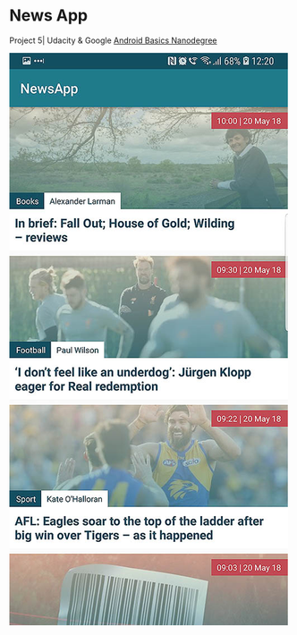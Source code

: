 # News App
Project 5| Udacity &amp; Google [Android Basics Nanodegree](https://eu.udacity.com/course/android-basics-nanodegree-by-google--nd803)

![Alt text](/screenshots/screenshot_01.jpg?raw=true "News app - screenshot 1")
